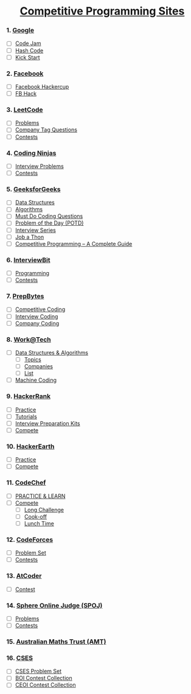 <h1 align="center"><a href="#"> Competitive Programming Sites</a></h1>

### 1. [Google](https://codingcompetitions.withgoogle.com/)
   - [ ] [Code Jam](https://codingcompetitions.withgoogle.com/codejam)
   - [ ] [Hash Code](https://codingcompetitions.withgoogle.com/hashcode)
   - [ ] [Kick Start](https://codingcompetitions.withgoogle.com/kickstart)

### 2. [Facebook](https://www.facebook.com/codingcompetitions)
   - [ ] [Facebook Hackercup](https://www.facebook.com/codingcompetitions/hacker-cup)
   - [ ] [FB Hack](https://www.facebook.com/codingcompetitions/fb-hack)

### 3. [LeetCode](https://leetcode.com/explore)
   - [ ] [Problems](https://leetcode.com/problemset/all)
   - [ ] [Company Tag Questions](https://leetcode.com/company/google)
   - [ ] [Contests](https://leetcode.com/contest)

### 4. [Coding Ninjas](https://www.codingninjas.com/codestudio)
   - [ ] [Interview Problems](https://www.codingninjas.com/codestudio/problems)
   - [ ] [Contests](https://www.codingninjas.com/codestudio/contests)

### 5. [GeeksforGeeks](https://practice.geeksforgeeks.org/topic-tags)
   - [ ] [Data Structures](https://practice.geeksforgeeks.org/home)
   - [ ] [Algorithms](https://practice.geeksforgeeks.org/home)
   - [ ] [Must Do Coding Questions](https://www.geeksforgeeks.org/must-do-coding-questions-for-product-based-companies/?ref=leftbar-rightbar#Math)
   - [ ] [Problem of the Day (POTD)](https://practice.geeksforgeeks.org/problem-of-the-day)
   - [ ] [Interview Series](https://practice.geeksforgeeks.org/events/rec/interview-series)
   - [ ] [Job a Thon](https://practice.geeksforgeeks.org/events/rec/job-a-thon)
   - [ ] [Competitive Programming – A Complete Guide](https://www.geeksforgeeks.org/competitive-programming-a-complete-guide/?ref=shm#1)

### 6. [InterviewBit](https://www.interviewbit.com/practice)
   - [ ] [Programming](https://www.interviewbit.com/courses/programming)
   - [ ] [Contests](https://www.interviewbit.com/contests)

### 7. [PrepBytes](https://mycode.prepbytes.com/)
   - [ ] [Competitive Coding](https://mycode.prepbytes.com/competitive-coding/practice)
   - [ ] [Interview Coding](https://mycode.prepbytes.com/interview-coding/practice)
   - [ ] [Company Coding](https://mycode.prepbytes.com/company-questions)

### 8. [Work@Tech](https://workat.tech/practice)
   - [ ] [Data Structures & Algorithms](https://workat.tech/problem-solving/practice)
      - [ ] [Topics](https://workat.tech/problem-solving/practice/topics)
      - [ ] [Companies](https://workat.tech/problem-solving/practice/companies)
      - [ ] [List](https://workat.tech/problem-solving/practice/lists)
   - [ ] [Machine Coding](https://workat.tech/machine-coding/practice)

### 9. [HackerRank](https://www.hackerrank.com/)
   - [ ] [Practice](https://www.hackerrank.com/dashboard)
   - [ ] [Tutorials](https://www.hackerrank.com/domains/tutorials)
   - [ ] [Interview Preparation Kits](https://www.hackerrank.com/interview/preparation-kits)
   - [ ] [Compete](https://www.hackerrank.com/contests)

### 10. [HackerEarth](https://www.hackerearth.com/)
   - [ ] [Practice](https://www.hackerearth.com/practice/)
   - [ ] [Compete](https://www.hackerearth.com/challenges/)

### 11. [CodeChef](https://www.codechef.com/)
   - [ ] [PRACTICE & LEARN](https://www.codechef.com/problems/school/?itm_medium=navmenu&itm_campaign=problems_head)
   - [ ] [Compete](https://www.codechef.com/contests/?itm_medium=navmenu&itm_campaign=allcontests_head)
      - [ ] [Long Challenge](https://www.codechef.com/contests/?itm_medium=navmenu&itm_campaign=allcontests#past-contests)
      - [ ] [Cook-off](https://www.codechef.com/contests/?itm_medium=navmenu&itm_campaign=allcontests#past-contests)
      - [ ] [Lunch Time](https://www.codechef.com/contests/?itm_medium=navmenu&itm_campaign=allcontests#past-contests)

### 12. [CodeForces](https://codeforces.com/)
   - [ ] [Problem Set](https://codeforces.com/problemset)
   - [ ] [Contests](https://codeforces.com/contests)

### 13. [AtCoder](https://atcoder.jp/)
   - [ ] [Contest](https://atcoder.jp/contests/)

### 14. [Sphere Online Judge (SPOJ)](https://www.spoj.com/)
   - [ ] [Problems](https://www.spoj.com/problems/)
   - [ ] [Contests](https://www.spoj.com/contests/)

### 15. [Australian  Maths Trust (AMT)](https://orac.amt.edu.au/cgi-bin/train/hub.pl)

### 16. [CSES](https://cses.fi/)
   - [ ] [CSES Problem Set](https://cses.fi/problemset/)
   - [ ] [BOI Contest Collection](https://cses.fi/boi/list/)
   - [ ] [CEOI Contest Collection](https://cses.fi/ceoi/list/)
